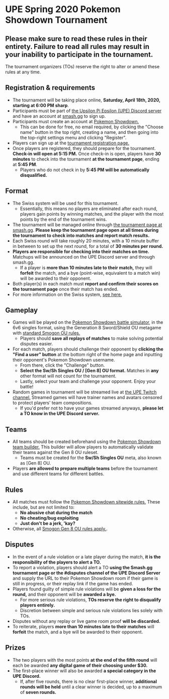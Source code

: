 # UPE Spring 2020 Pokemon Showdown Tournament

## **Please make sure to read these rules in their entirety. Failure to read all rules may result in your inability to participate in the tournament.**

The tournament organizers (TOs) reserve the right to alter or amend these rules at any time.

## Registration & requirements
* The tournament will be taking place online, **Saturday, April 18th, 2020, starting at 6:00 PM sharp**. 
* Participants must be part of [the Upsilon Pi Epsilon (UPE) Discord server](discord.gg/upefiu) and have an account at [smash.gg](https://smash.gg) to sign up.
* Participants must create an account at [Pokemon Showdown.](https://play.pokemonshowdown.com/) 
    * This can be done for free, no email required, by clicking the "Choose name" button in the top right, creating a name, and then going into the top-right settings menu and clicking "Register".  
* Players can sign up at the [tournament registration page.](https://smash.gg/tournament/upe-spring-2020-online-pokemon-showdown-tournament/register)
* Once players are registered, they should prepare for the tournament. **Check-in will open at 5:15 PM.** Once check-in is open, players have **30 minutes** to check into the tournament **at the tournament page**, ending at **5:45 PM**. 
    * Players who do not check in by **5:45 PM will be automatically disqualified.**

## Format
* The Swiss system will be used for this tournament. 
    * Essentially, this means no players are eliminated after each round, players gain points by winning matches, and the player with the most points by the end of the tournament wins.
* The tournament will be managed online through [the tournament page at smash.gg](https://smash.gg/tournament/upe2020pkmn). **Please keep the tournament page open at all times during the tournament to check into matches and report match results.**
* Each Swiss round will take roughly 20 minutes, with a 10 minute buffer in between to set up the next round, for a total of **30 minutes per round.**
* **Players are responsible for checking into their matches on time.** Matchups will be announced on the UPE Discord server and through smash.gg.
    * If a player is **more than 10 minutes late to their match,** they will **forfeit** the match, and a bye (point-wise, equivalent to a match win) will be awarded to their opponent.
* Both player(s) in each match must **report and confirm their scores on the tournament page** once their match has ended.
* For more information on the Swiss system, [see here.](https://help.smash.gg/en/articles/1465720-swiss-on-smash-gg)

## Gameplay
* Games will be played on the [Pokemon Showdown battle simulator](https://play.pokemonshowdown.com/), in the 6v6 singles format, using the Generation 8 Sword/Shield OU metagame with [standard Smogon OU rules.](https://www.smogon.com/dex/ss/formats/ou/)
    * Players should **save all replays of matches** to make solving potential disputes easier.
* For each match, players should challenge their opponent by **clicking the "Find a user" button** at the bottom right of the home page and inputting their opponent's Pokemon Showdown username.
    * From there, click the "Challenge" button. 
    * **Select the Sw/Sh Singles OU / [Gen 8] OU format.** Matches in **any** other format will not count for the tournament.
    * Lastly, select your team and challenge your opponent. Enjoy your battle!
* Random games in tournament will be streamed live at [the UPE Twitch channel.](htpts://twitch.tv/upefiu) Streamed games will have trainer names and avatars censored to protect players' team compositions.
    * If you'd prefer not to have your games streamed anyways, **please let a TO know in the UPE Discord server.**

## Teams
* All teams should be created beforehand using the [Pokemon Showdown team builder.](https://play.pokemonshowdown.com/teambuilder) This builder will allow players to automatically validate their teams against the Gen 8 OU ruleset.
    * Teams must be created for the **Sw/Sh Singles OU** meta, also known as [Gen 8] OU.
* Players **are allowed to prepare multiple teams** before the tournament and use different teams for different battles.

## Rules
* All matches must follow the [Pokemon Showdown sitewide rules.](https://pokemonshowdown.com/rules) These include, but are not limited to:
    * **No abusive chat during the match**
    * **No cheating/bug exploiting**
    * **Just don't be a jerk, 'kay?**
* Otherwise, all [Smogon Gen 8 OU rules apply.](https://www.smogon.com/dex/ss/formats/ou/).

## Disputes
* In the event of a rule violation or a late player during the match, **it is the responsibility of the players to alert a TO.**
* To report a violation, players should alert a TO **using the Smash.gg tournament page or the #disputes channel of the UPE Discord Server** and supply the URL to their Pokemon Showdown room if their game is still in progress, or their replay link if the game has ended.
* Players found guilty of simple rule violations will be **given a loss for the round,** and their opponent will be **awarded a bye.**
    * For more serious rule violations, **TOs reserve the right to disqualify players entirely.**
    * Discretion between simple and serious rule violations lies solely with TOs.
* Disputes without any replay or live game room proof **will be discarded.**
* To reiterate, players **more than 10 minutes late to their matches** will **forfeit** the match, and a bye will be awarded to their opponent.

## Prizes
* The two players with the most points **at the end of the fifth round** will each be awarded **any digital game of their choosing under $30.**
* The first-place winner will also be awarded **a special category in the UPE Discord.**
    * If, after five rounds, there is no clear first-place winner, **additional rounds will be held** until a clear winner is decided, up to a maximum of **seven rounds.**